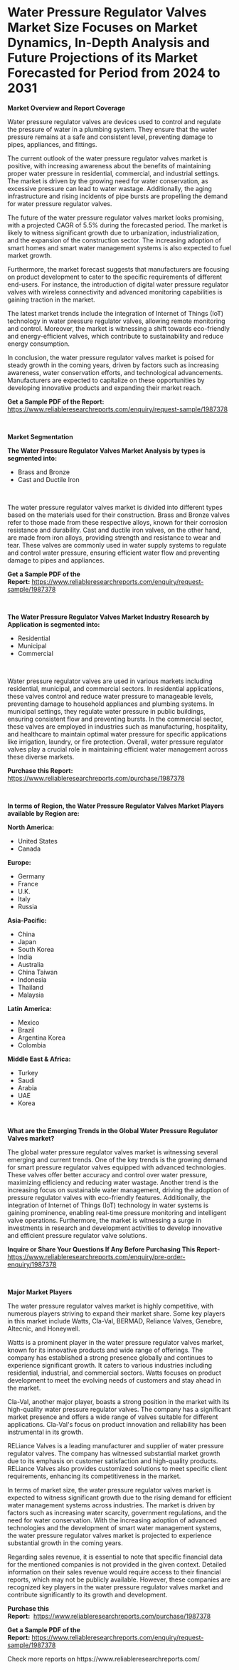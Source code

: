 <p><h1>Water Pressure Regulator Valves Market Size Focuses on Market Dynamics, In-Depth Analysis and Future Projections of its Market Forecasted for Period from 2024 to 2031</h1></p><p><strong>Market Overview and Report Coverage</strong></p>
<p><p>Water pressure regulator valves are devices used to control and regulate the pressure of water in a plumbing system. They ensure that the water pressure remains at a safe and consistent level, preventing damage to pipes, appliances, and fittings.</p><p>The current outlook of the water pressure regulator valves market is positive, with increasing awareness about the benefits of maintaining proper water pressure in residential, commercial, and industrial settings. The market is driven by the growing need for water conservation, as excessive pressure can lead to water wastage. Additionally, the aging infrastructure and rising incidents of pipe bursts are propelling the demand for water pressure regulator valves.</p><p>The future of the water pressure regulator valves market looks promising, with a projected CAGR of 5.5% during the forecasted period. The market is likely to witness significant growth due to urbanization, industrialization, and the expansion of the construction sector. The increasing adoption of smart homes and smart water management systems is also expected to fuel market growth.</p><p>Furthermore, the market forecast suggests that manufacturers are focusing on product development to cater to the specific requirements of different end-users. For instance, the introduction of digital water pressure regulator valves with wireless connectivity and advanced monitoring capabilities is gaining traction in the market.</p><p>The latest market trends include the integration of Internet of Things (IoT) technology in water pressure regulator valves, allowing remote monitoring and control. Moreover, the market is witnessing a shift towards eco-friendly and energy-efficient valves, which contribute to sustainability and reduce energy consumption.</p><p>In conclusion, the water pressure regulator valves market is poised for steady growth in the coming years, driven by factors such as increasing awareness, water conservation efforts, and technological advancements. Manufacturers are expected to capitalize on these opportunities by developing innovative products and expanding their market reach.</p></p>
<p><strong>Get a Sample PDF of the Report:</strong> <a href="https://www.reliableresearchreports.com/enquiry/request-sample/1987378">https://www.reliableresearchreports.com/enquiry/request-sample/1987378</a></p>
<p>&nbsp;</p>
<p><strong>Market Segmentation</strong></p>
<p><strong>The Water Pressure Regulator Valves Market Analysis by types is segmented into:</strong></p>
<p><ul><li>Brass and Bronze</li><li>Cast and Ductile Iron</li></ul></p>
<p>&nbsp;</p>
<p><p>The water pressure regulator valves market is divided into different types based on the materials used for their construction. Brass and Bronze valves refer to those made from these respective alloys, known for their corrosion resistance and durability. Cast and ductile iron valves, on the other hand, are made from iron alloys, providing strength and resistance to wear and tear. These valves are commonly used in water supply systems to regulate and control water pressure, ensuring efficient water flow and preventing damage to pipes and appliances.</p></p>
<p><strong>Get a Sample PDF of the Report:</strong>&nbsp;<a href="https://www.reliableresearchreports.com/enquiry/request-sample/1987378">https://www.reliableresearchreports.com/enquiry/request-sample/1987378</a></p>
<p>&nbsp;</p>
<p><strong>The Water Pressure Regulator Valves Market Industry Research by Application is segmented into:</strong></p>
<p><ul><li>Residential</li><li>Municipal</li><li>Commercial</li></ul></p>
<p>&nbsp;</p>
<p><p>Water pressure regulator valves are used in various markets including residential, municipal, and commercial sectors. In residential applications, these valves control and reduce water pressure to manageable levels, preventing damage to household appliances and plumbing systems. In municipal settings, they regulate water pressure in public buildings, ensuring consistent flow and preventing bursts. In the commercial sector, these valves are employed in industries such as manufacturing, hospitality, and healthcare to maintain optimal water pressure for specific applications like irrigation, laundry, or fire protection. Overall, water pressure regulator valves play a crucial role in maintaining efficient water management across these diverse markets.</p></p>
<p><strong>Purchase this Report:</strong>&nbsp; <a href="https://www.reliableresearchreports.com/purchase/1987378">https://www.reliableresearchreports.com/purchase/1987378</a></p>
<p>&nbsp;</p>
<p><strong>In terms of Region, the Water Pressure Regulator Valves Market Players available by Region are:</strong></p>
<p>
    <p> <strong> North America: </strong>
        <ul>
            <li>United States</li>
            <li>Canada</li>
        </ul>
        </p> 
    <p> <strong> Europe: </strong>
        <ul>
            <li>Germany</li>
            <li>France</li>
            <li>U.K.</li>
            <li>Italy</li>
            <li>Russia</li>
        </ul>
        </p> 
    <p> <strong> Asia-Pacific: </strong>
        <ul>
            <li>China</li>
            <li>Japan</li>
            <li>South Korea</li>
            <li>India</li>
            <li>Australia</li>
            <li>China Taiwan</li>
            <li>Indonesia</li>
            <li>Thailand</li>
            <li>Malaysia</li>
        </ul>
        </p> 
    <p> <strong> Latin America: </strong>
        <ul>
            <li>Mexico</li>
            <li>Brazil</li>
            <li>Argentina Korea</li>
            <li>Colombia</li>
        </ul>
        </p> 
    <p> <strong> Middle East & Africa: </strong>
        <ul>
            <li>Turkey</li>
            <li>Saudi</li>
            <li>Arabia</li>
            <li>UAE</li>
            <li>Korea</li>
        </ul>
    </p>
    </p>
<p>&nbsp;</p>
<p><strong>What are the Emerging Trends in the Global Water Pressure Regulator Valves market?</strong></p>
<p><p>The global water pressure regulator valves market is witnessing several emerging and current trends. One of the key trends is the growing demand for smart pressure regulator valves equipped with advanced technologies. These valves offer better accuracy and control over water pressure, maximizing efficiency and reducing water wastage. Another trend is the increasing focus on sustainable water management, driving the adoption of pressure regulator valves with eco-friendly features. Additionally, the integration of Internet of Things (IoT) technology in water systems is gaining prominence, enabling real-time pressure monitoring and intelligent valve operations. Furthermore, the market is witnessing a surge in investments in research and development activities to develop innovative and efficient pressure regulator valve solutions.</p></p>
<p><strong>Inquire or Share Your Questions If Any Before Purchasing This Report</strong>- <a href="https://www.reliableresearchreports.com/enquiry/pre-order-enquiry/1987378">https://www.reliableresearchreports.com/enquiry/pre-order-enquiry/1987378</a></p>
<p>&nbsp;</p>
<p><strong>Major Market Players</strong></p>
<p><p>The water pressure regulator valves market is highly competitive, with numerous players striving to expand their market share. Some key players in this market include Watts, Cla-Val, BERMAD, Reliance Valves, Genebre, Altecnic, and Honeywell. </p><p>Watts is a prominent player in the water pressure regulator valves market, known for its innovative products and wide range of offerings. The company has established a strong presence globally and continues to experience significant growth. It caters to various industries including residential, industrial, and commercial sectors. Watts focuses on product development to meet the evolving needs of customers and stay ahead in the market. </p><p>Cla-Val, another major player, boasts a strong position in the market with its high-quality water pressure regulator valves. The company has a significant market presence and offers a wide range of valves suitable for different applications. Cla-Val's focus on product innovation and reliability has been instrumental in its growth. </p><p>RELiance Valves is a leading manufacturer and supplier of water pressure regulator valves. The company has witnessed substantial market growth due to its emphasis on customer satisfaction and high-quality products. RELiance Valves also provides customized solutions to meet specific client requirements, enhancing its competitiveness in the market. </p><p>In terms of market size, the water pressure regulator valves market is expected to witness significant growth due to the rising demand for efficient water management systems across industries. The market is driven by factors such as increasing water scarcity, government regulations, and the need for water conservation. With the increasing adoption of advanced technologies and the development of smart water management systems, the water pressure regulator valves market is projected to experience substantial growth in the coming years. </p><p>Regarding sales revenue, it is essential to note that specific financial data for the mentioned companies is not provided in the given context. Detailed information on their sales revenue would require access to their financial reports, which may not be publicly available. However, these companies are recognized key players in the water pressure regulator valves market and contribute significantly to its growth and development.</p></p>
<p><strong>Purchase this Report:</strong>&nbsp;&nbsp;<a href="https://www.reliableresearchreports.com/purchase/1987378">https://www.reliableresearchreports.com/purchase/1987378</a></p>
<p></p>
<p><strong>Get a Sample PDF of the Report:</strong>&nbsp;<a href="https://www.reliableresearchreports.com/enquiry/request-sample/1987378">https://www.reliableresearchreports.com/enquiry/request-sample/1987378</a></p>
<p>Check more reports on https://www.reliableresearchreports.com/</p>